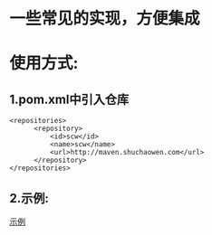 # 一些常见的实现，方便集成

使用方式:
========
1.pom.xml中引入仓库
-------------------
    <repositories>
		  <repository>
			  <id>scw</id>
			  <name>scw</name>
			  <url>http://maven.shuchaowen.com</url>
		  </repository>
    </repositories>
    
2.示例:
-----------------
[示例](https://github.com/wcnnkh/scw-app/blob/master/scw-app-example/src/main/java/scw/app/example/ExampleApplication.java)

